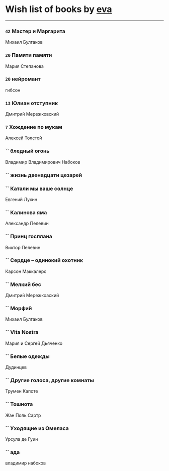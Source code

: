 # Wish list of books by [eva](https://plus.google.com/u/0/111656270551033014778/)
---

### `42` Мастер и Маргарита
Михаил Булгаков

### `20` Памяти памяти
Мария Степанова

### `20` нейромант
гибсон

### `13` Юлиан отступник
Дмитрий Мережковский

### `7` Хождение по мукам
Алексей Толстой

### `` бледный огонь
Владимир Владимирович Набоков

### `` жизнь двенадцати цезарей

### `` Катали мы ваше солнце
Евгений Лукин

### `` Калинова яма
Александр Пелевин

### `` Принц госплана
Виктор Пелевин

### `` Сердце – одинокий охотник
Карсон Маккалерс

### `` Мелкий бес
Дмитрий Мережкоаский

### `` Морфий
Михаил Булгаков

### `` Vita Nostra
Мария и Сергей Дьяченко

### `` Белые одежды
Дудинцев

### `` Другие голоса, другие комнаты
Трумен Капоте

### `` Тошнота
Жан Поль Сартр

### `` Уходящие из Омеласа
Урсула де Гуин

### `` ада
владимир набоков

